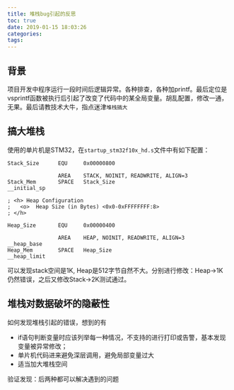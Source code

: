 ```yaml
---
title: 堆栈bug引起的反思
toc: true
date: 2019-01-15 18:03:26
categories:
tags:
---
```


## 背景
项目开发中程序运行一段时间后逻辑异常。各种排查，各种加printf。最后定位是vsprintf函数被执行后引起了改变了代码中的某全局变量。胡乱配置，修改一通，无果。最后请教技术大牛，指点迷津`堆栈搞大`

## 搞大堆栈
使用的单片机是STM32，在`startup_stm32f10x_hd.s`文件中有如下配置：
```
Stack_Size      EQU     0x00000800

                AREA    STACK, NOINIT, READWRITE, ALIGN=3
Stack_Mem       SPACE   Stack_Size
__initial_sp
                                                  
; <h> Heap Configuration
;   <o>  Heap Size (in Bytes) <0x0-0xFFFFFFFF:8>
; </h>

Heap_Size       EQU     0x00000400

                AREA    HEAP, NOINIT, READWRITE, ALIGN=3
__heap_base
Heap_Mem        SPACE   Heap_Size
__heap_limit
```
可以发现stack空间是1K, Heap是512字节自然不大。分别进行修改：Heap->1K 仍然错误，之后又修改Stack->2K测试通过。

## 堆栈对数据破坏的隐蔽性
如何发现堆栈引起的错误，想到的有  
* if语句判断变量时应该列举每一种情况，不支持的进行打印或告警，基本发现变量被异常修改；
* 单片机代码进来避免深层调用，避免局部变量过大
* 适当加大堆栈空间

验证发现：后两种都可以解决遇到的问题




